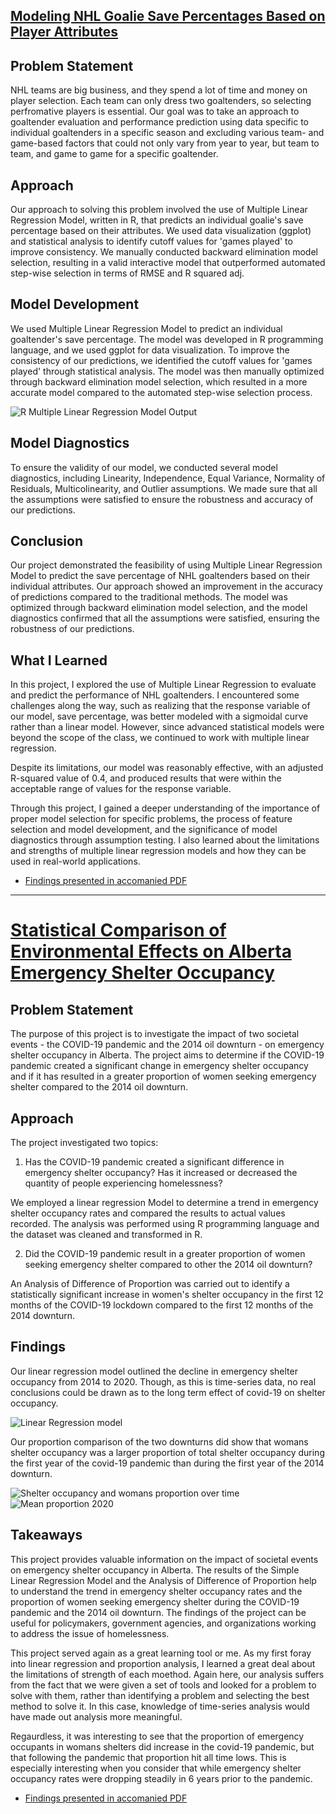 
## [Modeling NHL Goalie Save Percentages Based on Player Attributes](https://github.com/JordanKeelan/NHL_Goalie_Multiple_Linear_Regression)

## Problem Statement
NHL teams are big business, and they spend a lot of time and money on player selection. Each team can only dress two goaltenders, so selecting perfromative players is essential. Our goal was to take an approach to goaltender evaluation and performance prediction using data specific to individual goaltenders in a specific season and excluding various team- and game-based factors that could not only vary from year to year, but team to team, and game to game for a specific goaltender.

## Approach
Our approach to solving this problem involved the use of Multiple Linear Regression Model, written in R, that predicts an individual goalie's save percentage based on their attributes. We used data visualization (ggplot) and statistical analysis to identify cutoff values for 'games played' to improve consistency. We manually conducted backward elimination model selection, resulting in a valid interactive model that outperformed automated step-wise selection in terms of RMSE and R squared adj. 

## Model Development
We used Multiple Linear Regression Model to predict an individual goaltender's save percentage. The model was developed in R programming language, and we used ggplot for data visualization. To improve the consistency of our predictions, we identified the cutoff values for 'games played' through statistical analysis. The model was then manually optimized through backward elimination model selection, which resulted in a more accurate model compared to the automated step-wise selection process.

![R Multiple Linear Regression Model Output](https://github.com/JordanKeelan/NHL_Goalie_Multiple_Linear_Regression/blob/main/Model_Output.png?raw=true)

## Model Diagnostics
To ensure the validity of our model, we conducted several model diagnostics, including Linearity, Independence, Equal Variance, Normality of Residuals, Multicolinearity, and Outlier assumptions. We made sure that all the assumptions were satisfied to ensure the robustness and accuracy of our predictions.

## Conclusion
Our project demonstrated the feasibility of using Multiple Linear Regression Model to predict the save percentage of NHL goaltenders based on their individual attributes. Our approach showed an improvement in the accuracy of predictions compared to the traditional methods. The model was optimized through backward elimination model selection, and the model diagnostics confirmed that all the assumptions were satisfied, ensuring the robustness of our predictions.

## What I Learned

In this project, I explored the use of Multiple Linear Regression to evaluate and predict the performance of NHL goaltenders. I encountered some challenges along the way, such as realizing that the response variable of our model, save percentage, was better modeled with a sigmoidal curve rather than a linear model. However, since advanced statistical models were beyond the scope of the class, we continued to work with multiple linear regression.

Despite its limitations, our model was reasonably effective, with an adjusted R-squared value of 0.4, and produced results that were within the acceptable range of values for the response variable. 

Through this project, I gained a deeper understanding of the importance of proper model selection for specific problems, the process of feature selection and model development, and the significance of model diagnostics through assumption testing. I also learned about the limitations and strengths of multiple linear regression models and how they can be used in real-world applications.

* [Findings presented in accomanied PDF](https://github.com/JordanKeelan/NHL_Goalie_Multiple_Linear_Regression/blob/main/DATA%20603-L02%20Group%201%20Project%20-%20Fall22%20-%20NHL%20Goalies.pdf)

---

# [Statistical Comparison of Environmental Effects on Alberta Emergency Shelter Occupancy](https://github.com/JordanKeelan/Alberta_Emergency_Shelter_Occupancy_Statistical_Analysis)

## Problem Statement
The purpose of this project is to investigate the impact of two societal events - the COVID-19 pandemic and the 2014 oil downturn - on emergency shelter occupancy in Alberta. The project aims to determine if the COVID-19 pandemic created a significant change in emergency shelter occupancy and if it has resulted in a greater proportion of women seeking emergency shelter compared to the 2014 oil downturn.

## Approach
The project investigated two topics:

1. Has the COVID-19 pandemic created a significant difference in emergency shelter occupancy? Has it increased or decreased the quantity of people experiencing homelessness?

  We employed a linear regression Model to determine a trend in emergency shelter occupancy rates and compared the results to actual values recorded. The analysis was performed using R programming language and the dataset was cleaned and transformed in R. 

2. Did the COVID-19 pandemic result in a greater proportion of women seeking emergency shelter compared to other the 2014 oil downturn?

  An Analysis of Difference of Proportion was carried out to identify a statistically significant increase in women's shelter occupancy in the first 12 months of the COVID-19 lockdown compared to the first 12 months of the 2014 downturn.

## Findings
Our linear regression model outlined the decline in emergency shelter occupancy from 2014 to 2020.  Though, as this is time-series data, no real conclusions could be drawn as to the long term effect of covid-19 on shelter occupancy. 

![Linear Regression model](https://github.com/JordanKeelan/Alberta_Emergency_Shelter_Occupancy_Statistical_Analysis/blob/main/images/linear_regression.png?raw=true)

Our proportion comparison of the two downturns did show that womans shelter occupancy was a larger proportion of total shelter occupancy during the first year of the covid-19 pandemic than during the first year of the 2014 downturn. 

![Shelter occupancy and womans proportion over time](https://github.com/JordanKeelan/Alberta_Emergency_Shelter_Occupancy_Statistical_Analysis/blob/main/images/combined_shelter_occ.png?raw=true)
![Mean proportion 2020](https://github.com/JordanKeelan/Alberta_Emergency_Shelter_Occupancy_Statistical_Analysis/blob/main/images/womans_proportion.png?raw=true)

## Takeaways
This project provides valuable information on the impact of societal events on emergency shelter occupancy in Alberta. The results of the Simple Linear Regression Model and the Analysis of Difference of Proportion help to understand the trend in emergency shelter occupancy rates and the proportion of women seeking emergency shelter during the COVID-19 pandemic and the 2014 oil downturn. The findings of the project can be useful for policymakers, government agencies, and organizations working to address the issue of homelessness.

This project served again as a great learning tool or me.  As my first foray into linear regression and proportion analysis, I learned a great deal about the limitations of strength of each moethod. Again here, our analysis suffers from the fact that we were given a set of tools and looked for a problem to solve with them, rather than identifying a problem and selecting the best method to solve it. In this case, knowledge of time-series analysis would have made out analysis more meaningful.  

Regaurdless, it was interesting to see that the proportion of emergency occupants in womans shelters did increase in the covid-19 pandemic, but that following the pandemic that proportion hit all time lows. This is especially interesting when you consider that while emergency shelter occupancy rates were dropping steadily in 6 years prior to the pandemic.


* [Findings presented in accomanied PDF](https://github.com/JordanKeelan/Alberta_Emergency_Shelter_Occupancy_Statistical_Analysis/blob/main/Data%20602%20Project.docx.pdf)
